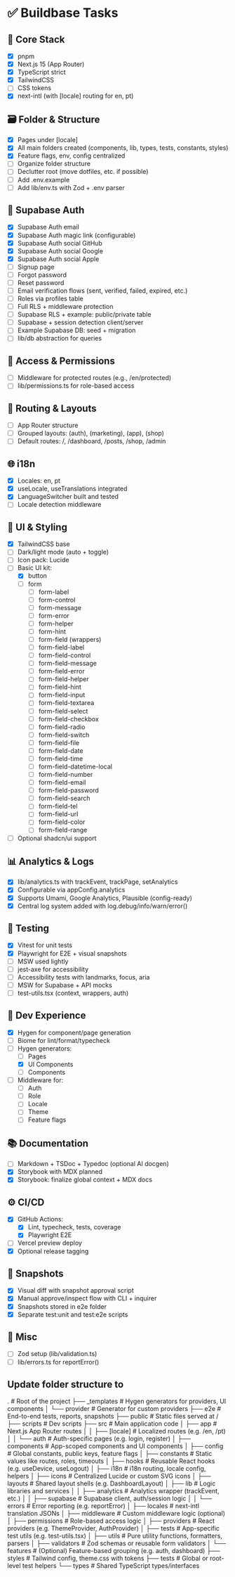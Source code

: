 # ✅ Buildbase Tasks

## 🔧 Core Stack
- [x] pnpm
- [x] Next.js 15 (App Router)
- [x] TypeScript strict
- [x] TailwindCSS
- [ ] CSS tokens
- [x] next-intl (with [locale] routing for en, pt)

## 🗃️ Folder & Structure
- [x] Pages under [locale]
- [x] All main folders created (components, lib, types, tests, constants, styles)
- [x] Feature flags, env, config centralized
- [ ] Organize folder structure
- [ ] Declutter root (move dotfiles, etc. if possible)
- [ ] Add .env.example
- [ ] Add lib/env.ts with Zod + .env parser

## 🔐 Supabase Auth
- [x] Supabase Auth email
- [x] Supabase Auth magic link (configurable)
- [x] Supabase Auth social GitHub
- [x] Supabase Auth social Google
- [x] Supabase Auth social Apple
- [ ] Signup page
- [ ] Forgot password
- [ ] Reset password
- [ ] Email verification flows (sent, verified, failed, expired, etc.)
- [ ] Roles via profiles table
- [ ] Full RLS + middleware protection
- [ ] Supabase RLS + example: public/private table
- [ ] Supabase + session detection client/server
- [ ] Example Supabase DB: seed + migration
- [ ] lib/db abstraction for queries

## 🔑 Access & Permissions
- [ ] Middleware for protected routes (e.g., /en/protected)
- [ ] lib/permissions.ts for role-based access

## 🧭 Routing & Layouts
- [ ] App Router structure
- [ ] Grouped layouts: (auth), (marketing), (app), (shop)
- [ ] Default routes: /, /dashboard, /posts, /shop, /admin

## 🌐 i18n
- [x] Locales: en, pt
- [x] useLocale, useTranslations integrated
- [x] LanguageSwitcher built and tested
- [ ] Locale detection middleware

## 🎨 UI & Styling
- [x] TailwindCSS base
- [ ] Dark/light mode (auto + toggle)
- [ ] Icon pack: Lucide
- [ ] Basic UI kit:
  - [x] button
  - [ ] form
    - [ ] form-label
    - [ ] form-control
    - [ ] form-message
    - [ ] form-error
    - [ ] form-helper
    - [ ] form-hint
    - [ ] form-field (wrappers)
    - [ ] form-field-label
    - [ ] form-field-control
    - [ ] form-field-message
    - [ ] form-field-error
    - [ ] form-field-helper
    - [ ] form-field-hint
    - [ ] form-field-input
    - [ ] form-field-textarea
    - [ ] form-field-select
    - [ ] form-field-checkbox
    - [ ] form-field-radio
    - [ ] form-field-switch
    - [ ] form-field-file
    - [ ] form-field-date
    - [ ] form-field-time
    - [ ] form-field-datetime-local
    - [ ] form-field-number
    - [ ] form-field-email
    - [ ] form-field-password
    - [ ] form-field-search
    - [ ] form-field-tel
    - [ ] form-field-url
    - [ ] form-field-color
    - [ ] form-field-range
- [ ] Optional shadcn/ui support

## 📊 Analytics & Logs
- [x] lib/analytics.ts with trackEvent, trackPage, setAnalytics
- [x] Configurable via appConfig.analytics
- [x] Supports Umami, Google Analytics, Plausible (config-ready)
- [x] Central log system added with log.debug/info/warn/error()

## 🧪 Testing
- [x] Vitest for unit tests
- [x] Playwright for E2E + visual snapshots
- [ ] MSW used lightly
- [ ] jest-axe for accessibility
- [ ] Accessibility tests with landmarks, focus, aria
- [ ] MSW for Supabase + API mocks
- [ ] test-utils.tsx (context, wrappers, auth)

## 🧰 Dev Experience
- [x] Hygen for component/page generation
- [ ] Biome for lint/format/typecheck
- [ ] Hygen generators:
  - [ ] Pages
  - [x] UI Components
  - [ ] Components
- [ ] Middleware for:
  - [ ] Auth
  - [ ] Role
  - [ ] Locale
  - [ ] Theme
  - [ ] Feature flags

## 📚 Documentation
- [ ] Markdown + TSDoc + Typedoc (optional AI docgen)
- [x] Storybook with MDX planned
- [x] Storybook: finalize global context + MDX docs

## ⚙️ CI/CD
- [x] GitHub Actions:
  - [x] Lint, typecheck, tests, coverage
  - [x] Playwright E2E
- [ ] Vercel preview deploy
- [x] Optional release tagging

## 🧪 Snapshots
- [x] Visual diff with snapshot approval script
- [x] Manual approve/inspect flow with CLI + inquirer
- [x] Snapshots stored in e2e folder
- [x] Separate test:unit and test:e2e scripts

## 🧹 Misc
- [ ] Zod setup (lib/validation.ts)
- [ ] lib/errors.ts for reportError()

## Update folder structure to

.                                   # Root of the project
├── _templates                      # Hygen generators for providers, UI components
│   └── provider                    # Generator for custom providers
├── e2e                             # End-to-end tests, reports, snapshots
├── public                          # Static files served at /
├── scripts                         # Dev scripts
├── src                             # Main application code
│   ├── app                         # Next.js App Router routes
│   │   ├── [locale]                # Localized routes (e.g. /en, /pt)
│   │   └── auth                    # Auth-specific pages (e.g. login, register)
│   ├── components                  # App-scoped components and UI components
│   ├── config                      # Global constants, public keys, feature flags
│   ├── constants                   # Static values like routes, roles, timeouts
│   ├── hooks                       # Reusable React hooks (e.g. useDevice, useLogout)
│   ├── i18n                        # i18n routing, locale config, helpers
│   ├── icons                       # Centralized Lucide or custom SVG icons
│   ├── layouts                     # Shared layout shells (e.g. DashboardLayout)
│   ├── lib                         # Logic libraries and services
│   │   ├── analytics               # Analytics wrapper (trackEvent, etc.)
│   │   ├── supabase                # Supabase client, auth/session logic
│   │   └── errors                  # Error reporting (e.g. reportError)
│   ├── locales                     # next-intl translation JSONs
│   ├── middleware                  # Custom middleware logic (optional)
│   ├── permissions                 # Role-based access logic
│   ├── providers                   # React providers (e.g. ThemeProvider, AuthProvider)
│   ├── tests                       # App-specific test utils (e.g. test-utils.tsx)
│   ├── utils                       # Pure utility functions, formatters, parsers
│   ├── validators                  # Zod schemas or reusable form validators
│   └── features                    # (Optional) Feature-based grouping (e.g. auth, dashboard)
├── styles                          # Tailwind config, theme.css with tokens
├── tests                           # Global or root-level test helpers
└── types                           # Shared TypeScript types/interfaces